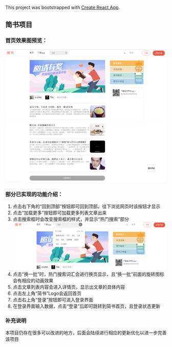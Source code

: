 This project was bootstrapped with [Create React App](https://github.com/facebook/create-react-app).

## 简书项目

### 首页效果图预览：
![image](https://github.com/victorelf/Jianshu-Project/blob/master/images/Homepage1.png)
![image](https://github.com/victorelf/Jianshu-Project/blob/master/images/Homepage2.png)
### 部分已实现的功能介绍：

1. 点击右下角的“回到顶部”按钮即可回到顶部。往下浏览网页时该按钮才显示
2. 点击“加载更多”按钮即可加载更多列表文章出来
3. 点击搜索框时会改变搜索框的样式，并显示“热门搜索”部分
![image](https://github.com/victorelf/Jianshu-Project/blob/master/images/SearchItem.png)
4. 点击“换一批”时，热门搜索词汇会进行换页显示，且“换一批”前面的旋转图标会有相应的动画效果
5. 点击文章列表内容会进入详情页，显示出文章的具体内容
6. 点击左上角“简书”Logo会返回首页
7. 点击右上角“登录”按钮即可进入登录界面
8. 在登录界面输入数据，点击“登录”后即可跳转到简书首页，且登录状态更新

### 补充说明

本项目仍存在很多可以改进的地方，后面会陆续进行相应的更新优化以进一步完善该项目


